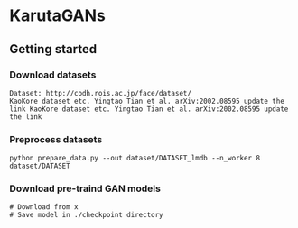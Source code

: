 # KarutaGANs

## Getting started

### Download datasets
```
Dataset: http://codh.rois.ac.jp/face/dataset/
KaoKore dataset etc. Yingtao Tian et al. arXiv:2002.08595 update the link KaoKore dataset etc. Yingtao Tian et al. arXiv:2002.08595 update the link
```

### Preprocess datasets
```
python prepare_data.py --out dataset/DATASET_lmdb --n_worker 8 dataset/DATASET
```

### Download pre-traind GAN models
```
# Download from x
# Save model in ./checkpoint directory
```